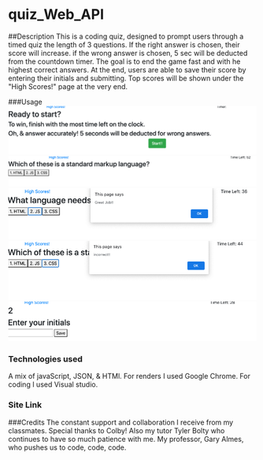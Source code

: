 # quiz_Web_API

##Description
This is a coding quiz, designed to prompt users through a timed quiz the length of 3 questions. If the right answer is chosen, their score will increase. if the wrong answer is chosen, 5 sec will be deducted from the countdown timer. The goal is to end the game fast and with he highest correct answers. At the end, users are able to save their score by entering their initials and submitting. Top scores will be shown under the "High Scores!" page at the very end.

###Usage
![ScreenShot](/images/img1.jpg)
![ScreenShot](/images/img2.jpg)
![ScreenShot](/images/img3.jpg)
![ScreenShot](/images/img4.jpg)
![ScreenShot](/images/img5.jpg)


### Technologies used
A mix of javaScript, JSON, & HTMl. For renders I used Google Chrome. For coding I used Visual studio.


### Site Link
<link src =https://andreaives.github.io/quiz_Web_API/ >


###Credits
The constant support and collaboration I receive from my classmates. Special thanks to Colby! Also my tutor Tyler Bolty who continues to have so much patience with me. My professor, Gary Almes, who pushes us to code, code, code.